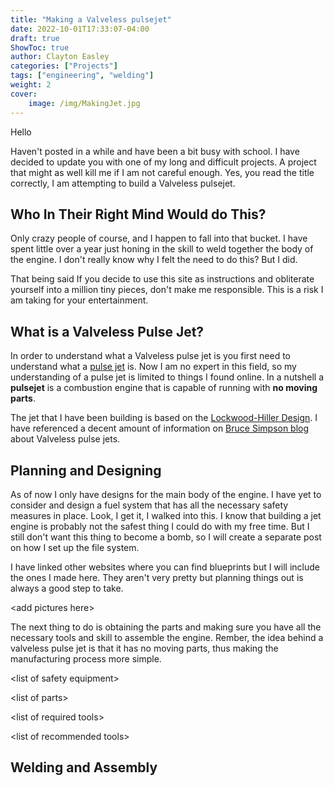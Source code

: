```yaml
---
title: "Making a Valveless pulsejet"
date: 2022-10-01T17:33:07-04:00
draft: true
ShowToc: true
author: Clayton Easley
categories: ["Projects"]
tags: ["engineering", "welding"]
weight: 2
cover: 
    image: /img/MakingJet.jpg
---
```


<!-- https://lh3.googleusercontent.com/p1-LgiKx7G-Ev4YvaPqC6kTuOOND9xpXF4VgM-vIjDQQPdsyaH8-PrN9Z9jzMKiV5n-J24c1WP0ZWVISsrCgjlLw9-5fWLUhtC3Plv_XM5vMCqlMFr0IfPmfhhioK3HkotyFJVkSR9kJ3HhFZZotkXc5IWGrl5PA3EZNOzrwhOrqrBp5II_euHJcjJqDphqYXp_WLPf-hk43HMtlBfA2w-zXzT_Lror-terxDC1AsQWKliJqR1CD8i9JnfXV6qnPdyIZehoDrX9QO9hLgzqB_qBZ547gfaH9Ny4NVonTDf5ipOQf0PzJBNVfJIx2gc6TQ55wC6hwQEGOntRL7Rkr-2MnLuY47Rh_6Enr4hFwxtLMjPlRFDt8ki_Or8gC5GVaV34DFIVqeE8Ua-fF7c4D20LhMntgmgpoli2g2klqJwI65OojX8mzE17bGg6Rswe-EQO4kwHs805YK87xDuYHjC_QRLhqXtloYpDjZIU4pxHO9gq1zVuNWi0RDAW2sBvtX8f0ImSSR5F6b6drFDHu1MII3sZgnsfRpmtODkZmtDjZh2_dEqPjsboCqUHAUbTbthDsxIJBZB6gNGmUHX1jX-um39OMypCqe55nr7Kd_hypzrRbwanUmVckSOXa8Z5VjqIC6P8xtWARpZIEzqXDj3ztKY9b9m6DMCIFiP6ypblMmAS3uRoO4Lif-yX4J3w_UA8_XOi3a7Fm92L1eiYGhDovPAHpNeTY88U0-ZlQgd_WIP83-yMGsdhgWZ96UvFFRUJMMc3955eVektp1qKwP5wbg99eMDMkFgLEX_McEZMUPaRYdccEaghs9Nh6da_wCmH3zmZ7pftDZaf9SAV3UmlkkMVJqWCY5HFmvloCdlF3gy6YnsXiWE5wPVbFghMGiPuCFt4NtYUDoqxNtQO414M3XYGjcW5hFEsXspaVDpmxyxnxcsii4rJqjMKHYskfaIzKp98IGml7CjvbUUmyQCYBijx9E4IIdtV_hTMEwhSI26GGgEqGsw3mcsahUkroS20GQ10F-wV2SH79bDp15IIbarV- -->

Hello  

Haven't posted in a while and have been a bit busy with school.  I have decided to update you with one of my long and difficult projects. A project that might as well kill me if I am not careful enough. Yes, you read the title correctly, I am attempting to build a Valveless pulsejet. 


## Who In Their Right Mind Would do This?   

Only crazy people of course, and I happen to fall into that bucket. I have spent little over a year just honing in the skill to weld together the body of the engine. I don't really know why I felt the need to do this? But I did. 

That being said If you decide to use this site as instructions and obliterate yourself into a million tiny pieces, don't make me responsible. This is a risk I am taking for your entertainment.  


## What is a Valveless Pulse Jet? 

In order to understand what a Valveless pulse jet is you first need to understand what a [pulse jet](https://en.wikipedia.org/wiki/Pulsejet) is. Now I am no expert in this field, so my understanding of a pulse jet is limited to things I found online. In a nutshell a **pulsejet** is a combustion engine that is capable of running with **no moving parts**. 

The jet that I have been building is based on the [Lockwood-Hiller Design](https://patents.google.com/patent/US3462955A/en). I have referenced a decent amount of information on [Bruce Simpson blog](https://aardvark.co.nz/pjet/valveless.htm) about Valveless pulse jets. 

<!-- ![JetDiagram](https://lh3.googleusercontent.com/TQ5KBmNZ_6gjp8VzHnLp_x29Ew5TPQC_XF1ATEhk7qjVMbMBag7gE27NtCrbaDgnmH_x8KRehQUtojFabgDopYt5JOyhh7_vr2DjKcBoQCfU7EPzTVhj_2UEn1a5HWGGqoW9reNuH5LA0MHQczmGjBt5KXe-Cxt6UDZSTUGBPJYfs9mkuOGVr5628pxTI94FsCp5ljL4bZ_pGmU8GqbwYPItN9lKxy-SrxTUrvb0HQvlpoJXjpK0RBwjyG5JZDYK1xOHCPzv0544Op9g6K1ojOMQe-jdb6LclQzIGvwD5zf9ZwKa9yc-GcMPXc9baMgtX5chytP0k7kygy2LibTKxhBANAulnq8ofF9yWZJxoRG6l0OurcXG_LTrmHQ6WuaQm_T1Q0kBmfa5GB2UPEURCsLQ9oMU9ojlPoXtCrqgej1NMxJGF5f_SwmuQymh7bslnZHVOUln8jO5-5lY1KL8x4h-3_qmfIkMayDMU5mmALjUAKtSPuFA2pzLTrF6IUIQuahNKkfvMdinqP-qgj0a5XJFKQy4Wfu3cWdDXGAqHRJM6Mn6Ow7X9bS1bDthMA_7A2iQpXF_5-sGQiZ457FrI5Nqnmu9Y1t3dAuA5ZCNenltQQwQWOtonpsFf1xqFohbgJIHk6PRnUt8y8Md5XrC4Uns_bxrQAiJECaODVXUuvGOfBYL4tNIKzST8VYQKR7So0WXGUGITZp81mKAD2VZg6db7mF-XHV5IBNvwkA3ObDcJnf8hAe3xX-mwLPA7K4MBnXF5VJCIik32klV5E56Ra64ajxRHnPfAML1fuT82ambnhEgNPu_tfw_SKcao9GNpETYQRxgK-OlipFrNq_efLErBcJ_afyb3yakZuuiQmMykP0iELpoLPUbWoXhHBdOcRcky4jE4dzFSbjvk3OHiEajGKqMq-LBeIyW0Iad0Al9GeOvRENx3v3bEX68yB2zo7mOjHwEYHrx8lr46z57lmGjdi81_is9rX-B0pH_cgCJDKUxO08M17BONju05zKMIdA2_1fJLDrl1N6f9ueJoMUSAs03=w1227-h686-s-no) -->


<!-- 
![](/img/JetDiagram.png#center) 

![](/img/PluseingPluesJet.gif#center) -->

<!-- {{< rawhtml >}}
<div style="display:inline-block;">
    <img style="float: left;" width=70% height=70% src="/img/JetDiagram.png"></img>
    <img style="float: center;" width=70% height=70% src="/img/PluseingPluesJet.gif"></img>
</div>
{{< /rawhtml >}} -->

<!-- {{< inTextImg  width=70% height=70% src="/img/JetDiagram.png" >}}  -->

<!-- {{< inTextImg style="display: flex" src=/img/PluseingPluesJet.gif >}} -->


## Planning and Designing 

As of now I only have designs for the main body of the engine. I have yet to consider and design a fuel system that has all the necessary safety measures in place. Look, I get it, I walked into this. I know that building a jet engine is probably not the safest thing I could do with my free time. But I still don't want this thing to become a bomb, so I will create a separate post on how I set up the file system. 

I have linked other websites where you can find blueprints but I will include the ones I made here. They aren't very pretty but planning things out is always a good step to take. 

&lt;add pictures here>

The next thing to do is obtaining the parts and making sure you have all the necessary tools and skill to assemble the engine. Rember, the idea behind a valveless pulse jet is that it has no moving parts, thus making the manufacturing process more simple. 

&lt;list of safety equipment>

&lt;list of parts>

&lt;list of required tools>

&lt;list of  recommended tools>  


## Welding and Assembly
